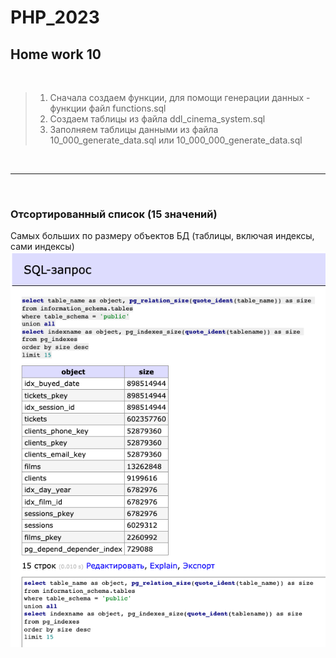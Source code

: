 # PHP_2023

## Home work 10 
<br>

>1. Сначала создаем функции, для помощи генерации данных - функции файл functions.sql<br>
> 2. Создаем таблицы из файла ddl_cinema_system.sql<br>
> 3. Заполняем таблицы данными из файла 10_000_generate_data.sql или 10_000_000_generate_data.sql
> 
<br>

---

<br>

### Отсортированный список (15 значений)<br>
 Самых больших по размеру объектов БД (таблицы, включая индексы, сами индексы)
![15_big_size_tables_indexes](img/hw10.png)